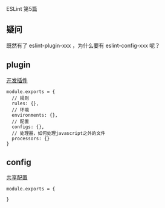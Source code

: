 ESLint 第5篇

## 疑问

既然有了 eslint-plugin-xxx ，为什么要有 eslint-config-xxx 呢？

## plugin

[开发插件](https://eslint.bootcss.com/docs/developer-guide/working-with-plugins)

```
module.exports = {
  // 规则
  rules: {},
  // 环境
  environments: {},
  // 配置
  configs: {},
  // 处理器，如何处理javascript之外的文件
  processors: {}
}
```

## config

[共享配置](https://eslint.bootcss.com/docs/developer-guide/shareable-configs)

```
module.exports = {
  
}
```

